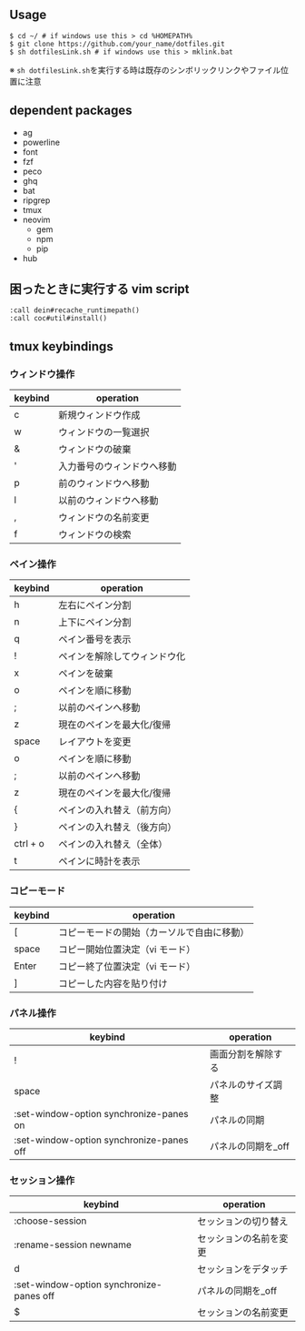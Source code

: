 ## Usage

```shell
$ cd ~/ # if windows use this > cd %HOMEPATH%
$ git clone https://github.com/your_name/dotfiles.git
$ sh dotfilesLink.sh # if windows use this > mklink.bat
```

※ `sh dotfilesLink.sh`を実行する時は既存のシンボリックリンクやファイル位置に注意

## dependent packages

- ag
- powerline
- font
- fzf
- peco
- ghq
- bat
- ripgrep
- tmux
- neovim
  - gem
  - npm
  - pip
- hub

## 困ったときに実行する vim script

```vim
:call dein#recache_runtimepath()
:call coc#util#install()
```

## tmux keybindings

### ウィンドウ操作

| keybind | operation                  |
| ------- | -------------------------- |
| c       | 新規ウィンドウ作成         |
| w       | ウィンドウの一覧選択       |
| &       | ウィンドウの破棄           |
| '       | 入力番号のウィンドウへ移動 |
| p       | 前のウィンドウへ移動       |
| l       | 以前のウィンドウへ移動     |
| ,       | ウィンドウの名前変更       |
| f       | ウィンドウの検索           |

### ペイン操作

| keybind  | operation                    |
| -------- | ---------------------------- |
| h        | 左右にペイン分割             |
| n        | 上下にペイン分割             |
| q        | ペイン番号を表示             |
| !        | ペインを解除してウィンドウ化 |
| x        | ペインを破棄                 |
| o        | ペインを順に移動             |
| ;        | 以前のペインへ移動           |
| z        | 現在のペインを最大化/復帰    |
| space    | レイアウトを変更             |
| o        | ペインを順に移動             |
| ;        | 以前のペインへ移動           |
| z        | 現在のペインを最大化/復帰    |
| {        | ペインの入れ替え（前方向）   |
| }        | ペインの入れ替え（後方向）   |
| ctrl + o | ペインの入れ替え（全体）     |
| t        | ペインに時計を表示           |

### コピーモード

| keybind | operation                                  |
| ------- | ------------------------------------------ |
| [       | コピーモードの開始（カーソルで自由に移動） |
| space   | コピー開始位置決定（vi モード）            |
| Enter   | コピー終了位置決定（vi モード）            |
| ]       | コピーした内容を貼り付け                   |

### パネル操作

| keybind                                  | operation           |
| ---------------------------------------- | ------------------- |
| !                                        | 画面分割を解除する  |
| space                                    | パネルのサイズ調整  |
| :set-window-option synchronize-panes on  | パネルの同期        |
| :set-window-option synchronize-panes off | パネルの同期を\_off |

### セッション操作

| keybind                                  | operation              |
| ---------------------------------------- | ---------------------- |
| :choose-session                          | セッションの切り替え   |
| :rename-session newname                  | セッションの名前を変更 |
| d                                        | セッションをデタッチ   |
| :set-window-option synchronize-panes off | パネルの同期を\_off    |
| \$                                       | セッションの名前変更   |
